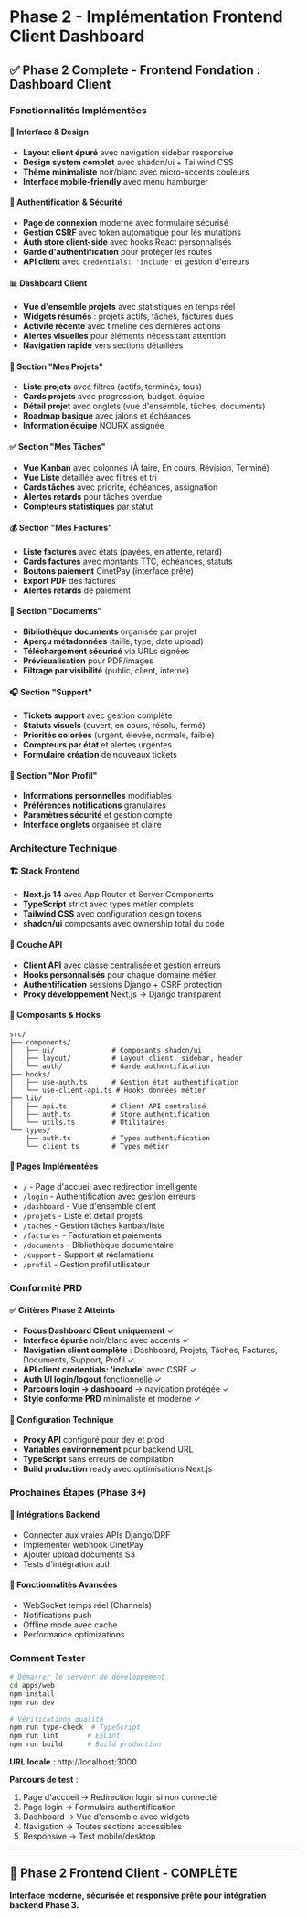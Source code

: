 # Phase 2 - Implémentation Frontend Client Dashboard

## ✅ Phase 2 Complete - Frontend Fondation : Dashboard Client

### Fonctionnalités Implémentées

#### 🎨 **Interface & Design**
- **Layout client épuré** avec navigation sidebar responsive
- **Design system complet** avec shadcn/ui + Tailwind CSS
- **Thème minimaliste** noir/blanc avec micro-accents couleurs
- **Interface mobile-friendly** avec menu hamburger

#### 🔐 **Authentification & Sécurité** 
- **Page de connexion** moderne avec formulaire sécurisé
- **Gestion CSRF** avec token automatique pour les mutations
- **Auth store client-side** avec hooks React personnalisés
- **Garde d'authentification** pour protéger les routes
- **API client** avec `credentials: 'include'` et gestion d'erreurs

#### 📊 **Dashboard Client**
- **Vue d'ensemble projets** avec statistiques en temps réel
- **Widgets résumés** : projets actifs, tâches, factures dues
- **Activité récente** avec timeline des dernières actions  
- **Alertes visuelles** pour éléments nécessitant attention
- **Navigation rapide** vers sections détaillées

#### 📁 **Section "Mes Projets"**
- **Liste projets** avec filtres (actifs, terminés, tous)
- **Cards projets** avec progression, budget, équipe
- **Détail projet** avec onglets (vue d'ensemble, tâches, documents)
- **Roadmap basique** avec jalons et échéances
- **Information équipe** NOURX assignée

#### ✅ **Section "Mes Tâches"**
- **Vue Kanban** avec colonnes (À faire, En cours, Révision, Terminé)
- **Vue Liste** détaillée avec filtres et tri
- **Cards tâches** avec priorité, échéances, assignation
- **Alertes retards** pour tâches overdue
- **Compteurs statistiques** par statut

#### 💰 **Section "Mes Factures"**
- **Liste factures** avec états (payées, en attente, retard)
- **Cards factures** avec montants TTC, échéances, statuts  
- **Boutons paiement** CinetPay (interface prête)
- **Export PDF** des factures
- **Alertes retards** de paiement

#### 📄 **Section "Documents"**
- **Bibliothèque documents** organisée par projet
- **Aperçu métadonnées** (taille, type, date upload)
- **Téléchargement sécurisé** via URLs signées
- **Prévisualisation** pour PDF/images
- **Filtrage par visibilité** (public, client, interne)

#### 🎧 **Section "Support"**  
- **Tickets support** avec gestion complète
- **Statuts visuels** (ouvert, en cours, résolu, fermé)
- **Priorités colorées** (urgent, élevée, normale, faible)
- **Compteurs par état** et alertes urgentes
- **Formulaire création** de nouveaux tickets

#### 👤 **Section "Mon Profil"**
- **Informations personnelles** modifiables
- **Préférences notifications** granulaires 
- **Paramètres sécurité** et gestion compte
- **Interface onglets** organisée et claire

### Architecture Technique

#### 🏗️ **Stack Frontend**
- **Next.js 14** avec App Router et Server Components
- **TypeScript** strict avec types métier complets
- **Tailwind CSS** avec configuration design tokens
- **shadcn/ui** composants avec ownership total du code

#### 🔌 **Couche API**
- **Client API** avec classe centralisée et gestion erreurs
- **Hooks personnalisés** pour chaque domaine métier
- **Authentification** sessions Django + CSRF protection
- **Proxy développement** Next.js → Django transparent

#### 📱 **Composants & Hooks**
```
src/
├── components/
│   ├── ui/              # Composants shadcn/ui
│   ├── layout/          # Layout client, sidebar, header
│   └── auth/            # Garde authentification
├── hooks/
│   ├── use-auth.ts      # Gestion état authentification  
│   └── use-client-api.ts # Hooks données métier
├── lib/
│   ├── api.ts           # Client API centralisé
│   ├── auth.ts          # Store authentification
│   └── utils.ts         # Utilitaires
└── types/
    ├── auth.ts          # Types authentification
    └── client.ts        # Types métier
```

#### 🎯 **Pages Implémentées**
- `/` - Page d'accueil avec redirection intelligente
- `/login` - Authentification avec gestion erreurs
- `/dashboard` - Vue d'ensemble client 
- `/projets` - Liste et détail projets
- `/taches` - Gestion tâches kanban/liste
- `/factures` - Facturation et paiements
- `/documents` - Bibliothèque documentaire
- `/support` - Support et réclamations  
- `/profil` - Gestion profil utilisateur

### Conformité PRD

#### ✅ **Critères Phase 2 Atteints**
- **Focus Dashboard Client uniquement** ✓
- **Interface épurée** noir/blanc avec accents ✓  
- **Navigation client complète** : Dashboard, Projets, Tâches, Factures, Documents, Support, Profil ✓
- **API client credentials: 'include'** avec CSRF ✓
- **Auth UI login/logout** fonctionnelle ✓
- **Parcours login → dashboard** → navigation protégée ✓
- **Style conforme PRD** minimaliste et moderne ✓

#### 🔧 **Configuration Technique**
- **Proxy API** configuré pour dev et prod
- **Variables environnement** pour backend URL
- **TypeScript** sans erreurs de compilation
- **Build production** ready avec optimisations Next.js

### Prochaines Étapes (Phase 3+)

#### 🔄 **Intégrations Backend**
- Connecter aux vraies APIs Django/DRF
- Implémenter webhook CinetPay  
- Ajouter upload documents S3
- Tests d'intégration auth

#### 🚀 **Fonctionnalités Avancées**  
- WebSocket temps réel (Channels)
- Notifications push
- Offline mode avec cache
- Performance optimizations

### Comment Tester

```bash
# Démarrer le serveur de développement
cd apps/web
npm install
npm run dev

# Vérifications qualité
npm run type-check  # TypeScript
npm run lint       # ESLint  
npm run build      # Build production
```

**URL locale** : http://localhost:3000

**Parcours de test** :
1. Page d'accueil → Redirection login si non connecté
2. Page login → Formulaire authentification
3. Dashboard → Vue d'ensemble avec widgets
4. Navigation → Toutes sections accessibles
5. Responsive → Test mobile/desktop

---

## 🎉 Phase 2 Frontend Client - COMPLÈTE

**Interface moderne, sécurisée et responsive prête pour intégration backend Phase 3.**
